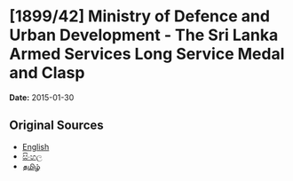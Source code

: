 # [1899/42] Ministry of Defence and Urban Development - The Sri Lanka Armed Services Long Service Medal and Clasp

**Date:** 2015-01-30

## Original Sources

- [English](https://documents.gov.lk/view/extra-gazettes/2015/1/1899-42_E.pdf)
- [සිංහල](https://documents.gov.lk/view/extra-gazettes/2015/1/1899-42_S.pdf)
- [தமிழ்](https://documents.gov.lk/view/extra-gazettes/2015/1/1899-42_T.pdf)
